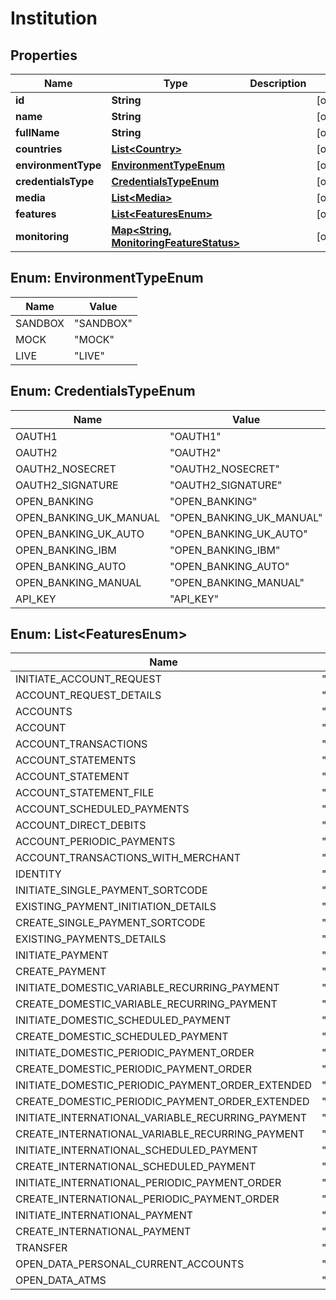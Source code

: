 
# Institution

## Properties
Name | Type | Description | Notes
------------ | ------------- | ------------- | -------------
**id** | **String** |  |  [optional]
**name** | **String** |  |  [optional]
**fullName** | **String** |  |  [optional]
**countries** | [**List&lt;Country&gt;**](Country.md) |  |  [optional]
**environmentType** | [**EnvironmentTypeEnum**](#EnvironmentTypeEnum) |  |  [optional]
**credentialsType** | [**CredentialsTypeEnum**](#CredentialsTypeEnum) |  |  [optional]
**media** | [**List&lt;Media&gt;**](Media.md) |  |  [optional]
**features** | [**List&lt;FeaturesEnum&gt;**](#List&lt;FeaturesEnum&gt;) |  |  [optional]
**monitoring** | [**Map&lt;String, MonitoringFeatureStatus&gt;**](MonitoringFeatureStatus.md) |  |  [optional]


<a name="EnvironmentTypeEnum"></a>
## Enum: EnvironmentTypeEnum
Name | Value
---- | -----
SANDBOX | &quot;SANDBOX&quot;
MOCK | &quot;MOCK&quot;
LIVE | &quot;LIVE&quot;


<a name="CredentialsTypeEnum"></a>
## Enum: CredentialsTypeEnum
Name | Value
---- | -----
OAUTH1 | &quot;OAUTH1&quot;
OAUTH2 | &quot;OAUTH2&quot;
OAUTH2_NOSECRET | &quot;OAUTH2_NOSECRET&quot;
OAUTH2_SIGNATURE | &quot;OAUTH2_SIGNATURE&quot;
OPEN_BANKING | &quot;OPEN_BANKING&quot;
OPEN_BANKING_UK_MANUAL | &quot;OPEN_BANKING_UK_MANUAL&quot;
OPEN_BANKING_UK_AUTO | &quot;OPEN_BANKING_UK_AUTO&quot;
OPEN_BANKING_IBM | &quot;OPEN_BANKING_IBM&quot;
OPEN_BANKING_AUTO | &quot;OPEN_BANKING_AUTO&quot;
OPEN_BANKING_MANUAL | &quot;OPEN_BANKING_MANUAL&quot;
API_KEY | &quot;API_KEY&quot;


<a name="List<FeaturesEnum>"></a>
## Enum: List&lt;FeaturesEnum&gt;
Name | Value
---- | -----
INITIATE_ACCOUNT_REQUEST | &quot;INITIATE_ACCOUNT_REQUEST&quot;
ACCOUNT_REQUEST_DETAILS | &quot;ACCOUNT_REQUEST_DETAILS&quot;
ACCOUNTS | &quot;ACCOUNTS&quot;
ACCOUNT | &quot;ACCOUNT&quot;
ACCOUNT_TRANSACTIONS | &quot;ACCOUNT_TRANSACTIONS&quot;
ACCOUNT_STATEMENTS | &quot;ACCOUNT_STATEMENTS&quot;
ACCOUNT_STATEMENT | &quot;ACCOUNT_STATEMENT&quot;
ACCOUNT_STATEMENT_FILE | &quot;ACCOUNT_STATEMENT_FILE&quot;
ACCOUNT_SCHEDULED_PAYMENTS | &quot;ACCOUNT_SCHEDULED_PAYMENTS&quot;
ACCOUNT_DIRECT_DEBITS | &quot;ACCOUNT_DIRECT_DEBITS&quot;
ACCOUNT_PERIODIC_PAYMENTS | &quot;ACCOUNT_PERIODIC_PAYMENTS&quot;
ACCOUNT_TRANSACTIONS_WITH_MERCHANT | &quot;ACCOUNT_TRANSACTIONS_WITH_MERCHANT&quot;
IDENTITY | &quot;IDENTITY&quot;
INITIATE_SINGLE_PAYMENT_SORTCODE | &quot;INITIATE_SINGLE_PAYMENT_SORTCODE&quot;
EXISTING_PAYMENT_INITIATION_DETAILS | &quot;EXISTING_PAYMENT_INITIATION_DETAILS&quot;
CREATE_SINGLE_PAYMENT_SORTCODE | &quot;CREATE_SINGLE_PAYMENT_SORTCODE&quot;
EXISTING_PAYMENTS_DETAILS | &quot;EXISTING_PAYMENTS_DETAILS&quot;
INITIATE_PAYMENT | &quot;INITIATE_PAYMENT&quot;
CREATE_PAYMENT | &quot;CREATE_PAYMENT&quot;
INITIATE_DOMESTIC_VARIABLE_RECURRING_PAYMENT | &quot;INITIATE_DOMESTIC_VARIABLE_RECURRING_PAYMENT&quot;
CREATE_DOMESTIC_VARIABLE_RECURRING_PAYMENT | &quot;CREATE_DOMESTIC_VARIABLE_RECURRING_PAYMENT&quot;
INITIATE_DOMESTIC_SCHEDULED_PAYMENT | &quot;INITIATE_DOMESTIC_SCHEDULED_PAYMENT&quot;
CREATE_DOMESTIC_SCHEDULED_PAYMENT | &quot;CREATE_DOMESTIC_SCHEDULED_PAYMENT&quot;
INITIATE_DOMESTIC_PERIODIC_PAYMENT_ORDER | &quot;INITIATE_DOMESTIC_PERIODIC_PAYMENT_ORDER&quot;
CREATE_DOMESTIC_PERIODIC_PAYMENT_ORDER | &quot;CREATE_DOMESTIC_PERIODIC_PAYMENT_ORDER&quot;
INITIATE_DOMESTIC_PERIODIC_PAYMENT_ORDER_EXTENDED | &quot;INITIATE_DOMESTIC_PERIODIC_PAYMENT_ORDER_EXTENDED&quot;
CREATE_DOMESTIC_PERIODIC_PAYMENT_ORDER_EXTENDED | &quot;CREATE_DOMESTIC_PERIODIC_PAYMENT_ORDER_EXTENDED&quot;
INITIATE_INTERNATIONAL_VARIABLE_RECURRING_PAYMENT | &quot;INITIATE_INTERNATIONAL_VARIABLE_RECURRING_PAYMENT&quot;
CREATE_INTERNATIONAL_VARIABLE_RECURRING_PAYMENT | &quot;CREATE_INTERNATIONAL_VARIABLE_RECURRING_PAYMENT&quot;
INITIATE_INTERNATIONAL_SCHEDULED_PAYMENT | &quot;INITIATE_INTERNATIONAL_SCHEDULED_PAYMENT&quot;
CREATE_INTERNATIONAL_SCHEDULED_PAYMENT | &quot;CREATE_INTERNATIONAL_SCHEDULED_PAYMENT&quot;
INITIATE_INTERNATIONAL_PERIODIC_PAYMENT_ORDER | &quot;INITIATE_INTERNATIONAL_PERIODIC_PAYMENT_ORDER&quot;
CREATE_INTERNATIONAL_PERIODIC_PAYMENT_ORDER | &quot;CREATE_INTERNATIONAL_PERIODIC_PAYMENT_ORDER&quot;
INITIATE_INTERNATIONAL_PAYMENT | &quot;INITIATE_INTERNATIONAL_PAYMENT&quot;
CREATE_INTERNATIONAL_PAYMENT | &quot;CREATE_INTERNATIONAL_PAYMENT&quot;
TRANSFER | &quot;TRANSFER&quot;
OPEN_DATA_PERSONAL_CURRENT_ACCOUNTS | &quot;OPEN_DATA_PERSONAL_CURRENT_ACCOUNTS&quot;
OPEN_DATA_ATMS | &quot;OPEN_DATA_ATMS&quot;




